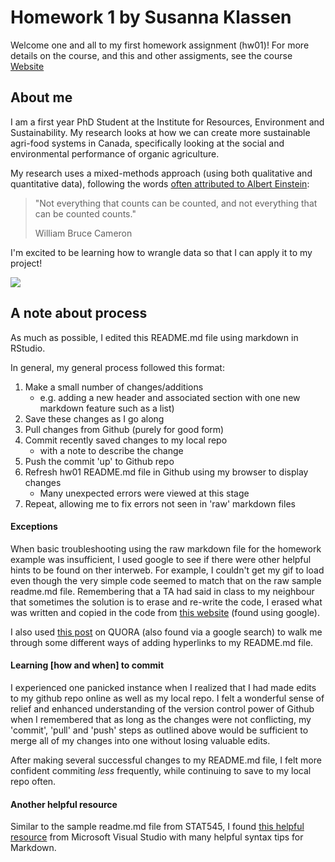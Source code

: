 # Homework 1 by Susanna Klassen

Welcome one and all to my first homework assignment (hw01)! For more details on the course, and this and other assigments, see the course <a href=http://stat545.com>Website</a>

## About me

I am a first year PhD Student at the Institute for Resources, Environment and Sustainability. My research looks at how we can create more sustainable agri-food systems in Canada, specifically looking at the social and environmental performance of organic agriculture. 

My research uses a mixed-methods approach (using both qualitative and quantitative data), following the words <a href="https://quoteinvestigator.com/2010/05/26/everything-counts-einstein/">often attributed to Albert Einstein</a>:

> "Not everything that counts can be counted, and not everything that can be counted counts."
>
> William Bruce Cameron 

I'm excited to be learning how to wrangle data so that I can apply it to my project!

![](https://i.pinimg.com/originals/15/10/29/15102907439824fb616f964e9dff5415.gif)

## A note about process

As much as possible, I edited this README.md file using markdown in RStudio. 

In general, my general process followed this format:
1. Make a small number of changes/additions 
    - e.g. adding a new header and associated section with one new markdown feature such as a list)
2. Save these changes as I go along
3. Pull changes from Github (purely for good form)
4. Commit recently saved changes to my local repo
    - with a note to describe the change
5. Push the commit 'up' to Github repo
6. Refresh hw01 README.md file in Github using my browser to display changes
    - Many unexpected errors were viewed at this stage 
7. Repeat, allowing me to fix errors not seen in 'raw' markdown files

#### Exceptions
When basic troubleshooting using the raw markdown file for the homework example was insufficient, I used google to see if there were other helpful hints to be found on ther interweb. For example, I couldn't get my gif to load even though the very simple code seemed to match that on the raw sample readme.md file. Remembering that a TA had said in class to my neighbour that sometimes the solution is to erase and re-write the code, I erased what was written and copied in the code from <a href= "https://gist.githubusercontent.com/jhsu/2550829/raw/0cb4f77d83e0783e89d361df0f8501ddb668d2fb/gifs.markdown">this website</a> (found using google). 

I also used <a href="https://www.quora.com/How-do-I-create-a-hyperlink-in-the-README-file-in-my-GitHub-account-which-would-redirect-to-a-new-page-containing-the-project-explanation">this post</a> on QUORA (also found via a google search) to walk me through some different ways of adding hyperlinks to my README.md file. 

#### Learning [how and when] to commit

I experienced one panicked instance when I realized that I had made edits to my github repo online as well as my local repo. I felt a wonderful sense of relief and enhanced understanding of the version control power of Github when I remembered that as long as the changes were not conflicting, my 'commit', 'pull' and 'push' steps as outlined above would be sufficient to merge all of my changes into one without losing valuable edits. 

After making several successful changes to my README.md file, I felt more confident commiting *less* frequently, while continuing to save to my local repo often. 

#### Another helpful resource

Similar to the sample readme.md file from STAT545, I found <a href="https://docs.microsoft.com/en-us/vsts/reference/markdown-guidance">this helpful resource</a> from Microsoft Visual Studio with many helpful syntax tips for Markdown. 

